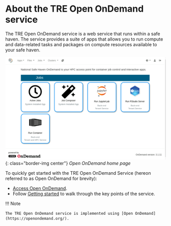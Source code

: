 # About the TRE Open OnDemand service

The TRE Open OnDemand service is a web service that runs within a safe haven. The service provides a suite of apps that allows you to run compute and data-related tasks and packages on compute resources available to your safe haven.

![Open OnDemand home page](../../images/open-ondemand/home-page.png){: class="border-img center"} *Open OnDemand home page*

To quickly get started with the TRE Open OnDemand Service (hereon referred to as Open OnDemand for brevity):

* [Access Open OnDemand](access.md).
* Follow [Getting started](getting-started.md) to walk through the key points of the service.

!!! Note

    The TRE Open OnDemand service is implemented using [Open OnDemand](https://openondemand.org/).
